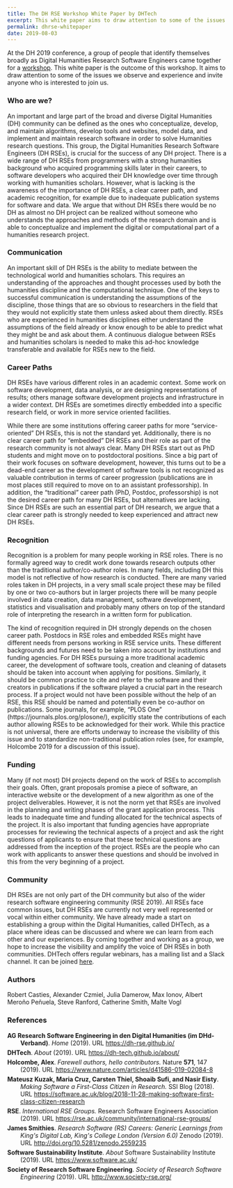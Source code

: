 ```yaml
---
title: The DH RSE Workshop White Paper by DHTech
excerpt: This white paper aims to draw attention to some of the issues we observe, and invite anyone who is interested to join us.
permalink: dhrse-whitepaper
date: 2019-08-03
---
```


<p>
At the DH 2019 conference, a group of people that identify themselves broadly as Digital Humanities Research Software Engineers came together for a <a href="/dh-workshop-2019">workshop</a>. This white paper is the outcome of this workshop. It aims to draw attention to some of the issues we observe and experience and invite anyone who is interested to join us.
</p>

<h3>Who are we?</h3>
<p>
An important and large part of the broad and diverse Digital Humanities (DH) community can be defined as the ones who conceptualize, develop, and maintain algorithms, develop tools and websites, model data, and implement and maintain research software in order to solve Humanities research questions. This group, the Digital Humanities Research Software Engineers (DH RSEs), is crucial for the success of any DH project. There is a wide range of DH RSEs from programmers with a strong humanities background who acquired programming skills later in their careers, to software developers who acquired their DH knowledge over time through working with humanities scholars. However, what is lacking is the awareness of the importance of DH RSEs, a clear career path, and academic recognition, for example due to inadequate publication systems for software and data. We argue that without DH RSEs there would be no DH as almost no DH project can be realized without someone who understands the approaches and methods of the research domain and is able to conceptualize and implement the digital or computational part of a humanities research project.
</p>

<h3>Communication</h3>
<p>
An important skill of DH RSEs is the ability to mediate between the technological world and humanities scholars. This requires an understanding of the approaches and thought processes used by both the humanities discipline and the computational technique. One of the keys to successful communication is understanding the assumptions of the discipline, those things that are so obvious to researchers in the field that they would not explicitly state them unless asked about them directly. RSEs who are experienced in humanities disciplines either understand the assumptions of the field already or know enough to be able to predict what they might be and ask about them. A continuous dialogue between RSEs and humanities scholars is needed to make this ad-hoc knowledge transferable and available for RSEs new to the field.
</p>

<h3>Career Paths</h3>
<p>
DH RSEs have various different roles in an academic context. Some work on software development, data analysis, or are designing representations of results; others manage software development projects and infrastructure in a wider context. DH RSEs are sometimes directly embedded into a specific research field, or work in more service oriented facilities.  
</p>
<p>
While there are some institutions offering career paths for more “service-oriented” DH RSEs, this is not the standard yet. Additionally, there is no clear career path for “embedded” DH RSEs and their role as part of the research community is not always clear. Many DH RSEs start out as PhD students and might move on to postdoctoral positions. Since a big part of their work focuses on software development, however, this turns out to be a dead-end career as the development of software tools is not recognized as valuable contribution in terms of career progression (publications are in most places still required to move on to an assistant professorship). In addition, the “traditional” career path (PhD, Postdoc, professorship) is not the desired career path for many DH RSEs, but alternatives are lacking. Since DH RSEs are such an essential part of DH research, we argue that a clear career path is strongly needed to keep experienced and attract new DH RSEs.
</p>

<h3>Recognition</h3>
<p>
Recognition is a problem for many people working in RSE roles. There is no formally agreed way to credit work done towards research outputs other than the traditional author/co-author roles. In many fields, including DH this model is not reflective of how research is conducted. There are many varied roles taken in DH projects, in a very small scale project these may be filled by one or two co-authors but in larger projects there will be many people involved in data creation, data management, software development, statistics and visualisation and probably many others on top of the standard role of interpreting the research in a written form for publication.
</p>
<p>
The kind of recognition required in DH strongly depends on the chosen career path. Postdocs in RSE roles and embedded RSEs might have different needs from persons working in RSE service units. These different backgrounds and futures need to be taken into account by institutions and funding agencies. For DH RSEs pursuing a more traditional academic career, the development of software tools, creation and cleaning of datasets should be taken into account when applying for positions. Similarly, it should be common practice to cite and refer to the software and their creators in publications if the software played a crucial part in the research process. If a project would not have been possible without the help of an RSE, this RSE should be named and potentially even be co-author on publications. Some journals, for example, “PLOS One” (https://journals.plos.org/plosone/), explicitly state the contributions of each author allowing RSEs to be acknowledged for their work. While this practice is not universal, there are efforts underway to increase the visibility of this issue and to standardize non-traditional publication roles  (see, for example, Holcombe 2019 for a discussion of this issue).
</p>

<h3>
Funding
</h3>

<p>
Many (if not most) DH projects depend on the work of RSEs to accomplish their goals. Often, grant proposals promise a piece of software, an interactive website or the development of a new algorithm as one of the project deliverables. However, it is not the norm yet that RSEs are involved in the planning and writing phases of the grant application process. This leads to inadequate time and funding allocated for the technical aspects of the project. It is also important that funding agencies have appropriate processes for reviewing the technical aspects of a project and ask the right questions of applicants to ensure that these technical questions are addressed from the inception of the project. RSEs are the people who can work with applicants to answer these questions and should be involved in this from the very beginning of a project.
</p>


<h3>Community</h3>

<p>
DH RSEs are not only part of the DH community but also of the wider research software engineering community (RSE 2019). All RSEs face common issues, but DH RSEs are currently not very well represented or vocal within either community. We have already made a start on establishing a group within the Digital Humanities, called DHTech, as a place where ideas can be discussed and where we can learn from each other and our experiences. By coming together and working as a group, we hope to increase the visibility and amplify the voice of DH RSEs in both communities. DHTech offers regular webinars, has a mailing list and a Slack channel. It can be joined <a href="/join">here</a>.
</p>

<h3>Authors</h3>
<p>
Robert Casties, Alexander Czmiel, Julia Damerow, Max Ionov, Albert Meroño Peñuela, Steve Ranford, Catherine Smith, Malte Vogl
</p>

<style>
.bib {
   margin: 0 0 5px 0;
   padding-left: 30px;
   text-indent: -30px;
   text-align: left;
}
</style>
<h3>References</h3>
<p class="bib">
<b>AG Research Software Engineering in den Digital Humanities (im DHd-Verband)</b>. <i>Home</i> (2019). URL <a href="https://dh-rse.github.io/">https://dh-rse.github.io/</a>
</p>
<p class="bib">
<b>DHTech</b>. <i>About</i> (2019). URL <a href="https://dh-tech.github.io/about/">https://dh-tech.github.io/about/</a>
</p>
<p class="bib">
<b>Holcombe, Alex</b>. <i>Farewell authors, hello contributors.</i> Nature <b>571</b>, 147 (2019). URL <a href="https://www.nature.com/articles/d41586-019-02084-8">https://www.nature.com/articles/d41586-019-02084-8</a>
</p>
<p class="bib">
<b>Mateusz Kuzak, Maria Cruz, Carsten Thiel, Shoaib Sufi, and Nasir Eisty</b>. <i>Making Software a First-Class Citizen in Research.</i> SSI Blog (2018). URL <a href="https://software.ac.uk/blog/2018-11-28-making-software-first-class-citizen-research">https://software.ac.uk/blog/2018-11-28-making-software-first-class-citizen-research</a>
</p>
<p class="bib">
<b>RSE</b>. <i>International RSE Groups.</i> Research Software Engineers Association (2019). URL <a href="https://rse.ac.uk/community/international-rse-groups/">https://rse.ac.uk/community/international-rse-groups/</a>
</p>
<p class="bib">
<b>James Smithies</b>. <i>Research Software (RS) Careers: Generic Learnings from King's Digital Lab, King's College London (Version 6.0)</i> Zenodo (2019). URL <a href="http://doi.org/10.5281/zenodo.2559235">http://doi.org/10.5281/zenodo.2559235</a>
</p>
<p class="bib">
<b>Software Sustainability Institute</b>. <i>About</i> Software Sustainability Institute (2019). URL <a href="https://www.software.ac.uk/">https://www.software.ac.uk/</a>
</p>
<p class="bib">
<b>Society of Research Software Engineering</b>. <i>Society of Research Software Engineering</i> (2019). URL <a href="http://www.society-rse.org/">http://www.society-rse.org/</a>
</p>
